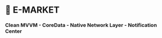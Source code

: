 # **📱 E-MARKET**

### **Clean MVVM** - **CoreData** - **Native Network Layer** - **Notification Center** 
